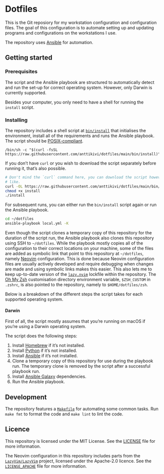 # Dotfiles

This is the Git reposiory for my workstation configuration and configuration
files. The goal of this configuration is to automate setting up and updating
programs and configurations on the workstations I use.

The repository uses [Ansible](https://www.ansible.com) for automation.

## Getting started

### Prerequisites

The script and the Ansible playbook are structured to automatically detect and
run the set-up for correct operating system. However, only Darwin is currently
supported.

Besides your computer, you only need to have a shell for running the `install`
script.

### Installing

The repository includes a shell script at [`bin/install`](bin/install) that
initialises the environment, install all of the requirements and runs the
Ansible playbook. The script should be
[POSIX-compliant](https://pubs.opengroup.org/onlinepubs/9699919799/utilities/V3_chap02.html).

    /bin/sh -c "$(curl -fsSL https://raw.githubusercontent.com/anttikivi/dotfiles/main/bin/install)"

If you don&rsquo;t have `curl` or you wish to download the script separately
before running it, that&rsquo;s also possible.

```sh
# Don't mind the `curl` command here, you can download the script however you
# like.
curl -OL https://raw.githubusercontent.com/anttikivi/dotfiles/main/bin/install
chmod +x install
./install
```

For subsequent runs, you can either run the `bin/install` script again or run
the Ansible playbook.

```sh
cd ~/dotfiles
ansible-playbook local.yml -K
```

Even though the script clones a temporary copy of this repository for the
duration of the script run, the Ansible playbook also clones this repository
using SSH to `~/dotfiles`. While the playbook mostly copies all of the
configuration to their correct locations on your machine, some of the files are
added as symbolic link that point to this repository at `~/dotfiles`, namely
[Neovim](https://neovim.io) configuration. This is done because Neovim
configuration files are usually actively developed and require debugging when
changes are made and using symbolic links makes this easier. This also lets me
to keep up-to-date version of the
[`lazy.nvim`](https://github.com/folke/lazy.nvim) lockfile within the
repository. The [Oh My Zsh](https://ohmyz.sh) customisation directory
environment variable, `$ZSH_CUSTOM` in `.zshrc`, is also pointed to the
repository, namely to `$HOME/dotfiles/zsh`.

Below is a breakdown of the different steps the script takes for each supported
operating system.

#### Darwin

First of all, the script mostly assumes that you&rsquo;re running on macOS if
you&rsquo;re using a Darwin operating system.

The script does the following steps:

1. Install [Homebrew](https://brew.sh) if it&rsquo;s not installed.
2. Install [Python](https://www.python.org) if it&rsquo;s not installed.
3. Install [Ansible](https://www.ansible.com) if it&rsquo;s not installed.
4. Clone a temporary copy of this repository for use during the playbook run.
   The temporary clone is removed by the script after a successful playbook run.
5. Install [Ansible Galaxy](https://galaxy.ansible.com/) dependencies.
6. Run the Ansible playbook.

## Development

The repository features a [`Makefile`](Makefile) for automating some common
tasks. Run `make fmt` to format the code and `make lint` to lint the code.

## Licence

This repository is licensed under the MIT License. See the [LICENSE](LICENSE)
file for more information.

The Neovim configuration in this repository includes parts from the
[`LazyVim/LazyVim`](https://github.com/LazyVim/LazyVim) project, licensed under
the Apache-2.0 licence. See the [`LICENSE_APACHE`](LICENSE_APACHE) file for more
information.
